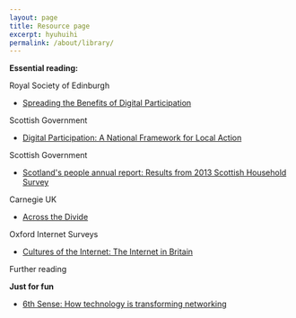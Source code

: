 ```yaml
---
layout: page
title: Resource page
excerpt: hyuhuihi
permalink: /about/library/
---
```



**Essential reading:** 


Royal Society of Edinburgh

- [Spreading the Benefits of Digital Participation](https://www.royalsoced.org.uk/1136_FinalReport.html)


Scottish Government

- [Digital Participation: A National Framework for Local Action](http://www.gov.scot/Publications/2014/04/6821/downloads)

Scottish Government

- [Scotland's people annual report: Results from 2013 Scottish Household Survey](http://www.gov.scot/Resource/0045/00457570.pdf)

Carnegie UK

- [Across the Divide](http://www.carnegieuktrust.org.uk/publications/2013/across-the-divide---full-report)

Oxford Internet Surveys

- [Cultures of the Internet: The Internet in Britain](http://oxis.oii.ox.ac.uk/wp-content/uploads/2014/11/OxIS-2013.pdf) 


Further reading 


**Just for fun**

- [6th Sense: How technology is transforming networking](http://www.bookofthefuture.co.uk/2015/06/6th-sense-how-technology-is-transforming-networking/) 









